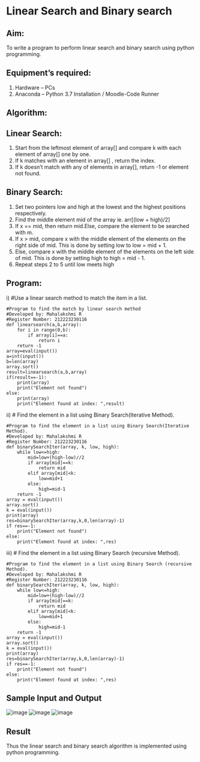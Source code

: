 # Linear Search and Binary search
## Aim:
To write a program to perform linear search and binary search using python programming.
## Equipment’s required:
1.	Hardware – PCs
2.	Anaconda – Python 3.7 Installation / Moodle-Code Runner
## Algorithm:
## Linear Search:
1.	Start from the leftmost element of array[] and compare k with each element of array[] one by one.
2.	If k matches with an element in array[] , return the index.
3.	If k doesn’t match with any of elements in array[], return -1 or element not found.
## Binary Search:
1.	Set two pointers low and high at the lowest and the highest positions respectively.
2.	Find the middle element mid of the array ie. arr[(low + high)/2]
3.	If x == mid, then return mid.Else, compare the element to be searched with m.
4.	If x > mid, compare x with the middle element of the elements on the right side of mid. This is done by setting low to low = mid + 1.
5.	Else, compare x with the middle element of the elements on the left side of mid. This is done by setting high to high = mid - 1.
6.	Repeat steps 2 to 5 until low meets high
## Program:
i)	#Use a linear search method to match the item in a list.
```
#Program to find the match by linear search method
#Developed by: Mahalakshmi R
#Register Number: 212223230116
def linearsearch(a,b,array):
    for i in range(0,b):
        if array[i]==a:
            return i
    return -1
array=eval(input())
a=int(input())
b=len(array)
array.sort()
result=linearsearch(a,b,array)
if(result==-1):
    print(array)
    print("Element not found")
else:
    print(array)
    print("Element found at index: ",result)
```
ii)	# Find the element in a list using Binary Search(Iterative Method).
```
#Program to find the element in a list using Binary Search(Iterative Method).
#Developed by: Mahalakshmi R
#Register Number: 212223230116
def binarySearchIter(array, k, low, high):
    while low<=high:
        mid=low+(high-low)//2
        if array[mid]==k:
            return mid
        elif array[mid]<k:
            low=mid+1
        else:
            high=mid-1
    return -1
array = eval(input())
array.sort()
k = eval(input()) 
print(array)
res=binarySearchIter(array,k,0,len(array)-1)
if res==-1:
    print("Element not found")
else:
    print("Element found at index: ",res)
```
iii)	# Find the element in a list using Binary Search (recursive Method).
```
#Program to find the element in a list using Binary Search (recursive Method).
#Developed by: Mahalakshmi R
#Register Number: 212223230116
def binarySearchIter(array, k, low, high):
    while low<=high:
        mid=low+(high-low)//2
        if array[mid]==k:
            return mid
        elif array[mid]<k:
            low=mid+1
        else:
            high=mid-1
    return -1
array = eval(input())
array.sort()
k = eval(input()) 
print(array)
res=binarySearchIter(array,k,0,len(array)-1)
if res==-1:
    print("Element not found")
else:
    print("Element found at index: ",res)
```
## Sample Input and Output
![image](https://github.com/Mahalakshmi230/Search-Algorithms/assets/149365324/dce3d10b-dfb9-4926-973a-b2510d746d2a)
![image](https://github.com/Mahalakshmi230/Search-Algorithms/assets/149365324/09418816-405d-41c5-8e71-cfca0a128888)
![image](https://github.com/Mahalakshmi230/Search-Algorithms/assets/149365324/4a323ba3-d2b8-44aa-8215-b21e1a778bb0)

## Result
Thus the linear search and binary search algorithm is implemented using python programming.
